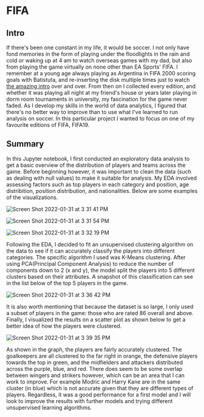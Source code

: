 # FIFA

## Intro

If there's been one constant in my life, it would be soccer. I not only have fond memories in the form of playing under the floodlights in the rain and cold or waking up at 4 am to watch overseas games with my dad, but also from playing the game virtually on none other than EA Sports' FIFA. I remember at a young age always playing as Argentina in FIFA 2000 scoring goals with Batistuta, and re-inserting the disk multiple times just to watch [the amazing intro](https://www.youtube.com/watch?v=64h4pztcpqE) over and over. From then on I collected every edition, and whether it was playing all night at my friend's house or years later playing in dorm room tournaments in university, my fascination for the game never faded. As I develop my skills in the world of data analytics, I figured that there's no better way to improve than to use what I've learned to run analysis on soccer. In this particular project I wanted to focus on one of my favourite editions of FIFA, FIFA19. 

## Summary

In this Jupyter notebook, I first conducted an exploratory data analysis to get a basic overview of the distribution of players and teams across the game. Before beginning however, it was important to clean the data (such as dealing with null values) to make it suitable for analysis. My EDA involved assessing factors such as top players in each category and position, age distribition, position distribution, and nationalities. Below are some examples of the visualizations. 

![Screen Shot 2022-01-31 at 3 31 41 PM](https://user-images.githubusercontent.com/88220704/151890139-e5b779f6-0212-498f-b486-cad5d97c7b1b.png)

![Screen Shot 2022-01-31 at 3 31 54 PM](https://user-images.githubusercontent.com/88220704/151890163-3607496b-589c-46dd-a08f-4160ef23f5c1.png)

![Screen Shot 2022-01-31 at 3 32 19 PM](https://user-images.githubusercontent.com/88220704/151890207-0d67f928-8ef3-4a7a-9ef7-fee1b611822d.png)

Following the EDA, I decided to fit an unsupervised clustering algorithm on the data to see if it can accurately classify the players into different categories. The specific algorithm I used was K-Means clustering. After using PCA(Principal Component Analysis) to reduce the number of components down to 2 (x and y), the model split the players into 5 different clusters based on their attributes. A snapshot of this classification can see in the list below of the top 5 players in the game. 

![Screen Shot 2022-01-31 at 3 36 42 PM](https://user-images.githubusercontent.com/88220704/151890634-4de4cffe-d852-4eb9-9b24-0b3448e3f7af.png)

It is also worth mentioning that because the dataset is so large, I only used a subset of players in the game: those who are rated 86 overall and above. Finally, I visualized the results on a scatter plot as shown below to get a better idea of how the players were clustered.

![Screen Shot 2022-01-31 at 3 39 35 PM](https://user-images.githubusercontent.com/88220704/151890946-1e20f3d8-a3d1-457f-8e0e-b6eec235c854.png)

As shown in the graph, the players are fairly accurately clustered. The goalkeepers are all clustered to the far right in orange, the defensive players towards the top in green, and the midfielders and attackers distributed across the purple, blue, and red. There does seem to be some overlap between wingers and strikers however, which can be an area that I can work to improve. For example Modric and Harry Kane are in the same cluster (in blue) which is not accurate given that they are different types of players. Regardless, it was a good performance for a first model and I will look to improve the results with further models and trying different unsupervised learning algorithms. 
